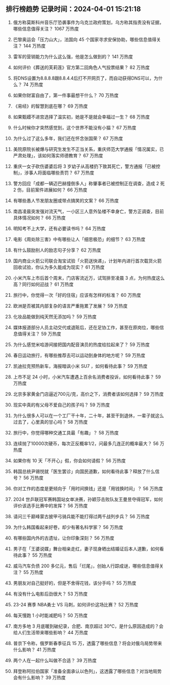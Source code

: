 
## 排行榜趋势 记录时间：2024-04-01 15:21:18
  
  1. 俄方称莫斯科州音乐厅恐袭事件为乌克兰政府策划，乌方称其指责没有证据，哪些信息值得关注？ 1067 万热度
    
  2. 巴黎奥运会「压力山大」，法国向 45 个国家寻求安保协助，哪些信息值得关注？ 144 万热度
    
  3. 雷军的营销能力为什么这么强，他是怎么做到的？ 141 万热度
    
  4. 如何评价《葬送的芙莉莲》官方第二回角色人气投票结果？ 82 万热度
    
  5. 将DNS设置为8.8.8.8跟8.8.4.4后打不开网页了，而自动获得DNS可以，为什么？ 74 万热度
    
  6. 如果你财富自由了，第一件事最想干什么？ 70 万热度
    
  7. 《易经》的智慧到底在哪？ 69 万热度
    
  8. 如果甄嬛不进宫选择了温实初，她是不是就会幸福过一生？ 68 万热度
    
  9. 什么时候你才突然感觉到，这个世界不能没有小猫？ 67 万热度
    
  10. 为什么过了这么多年，我们还在怀念张国荣？ 67 万热度
    
  11. 美院原院长被爆与研究生发生不正当关系，重庆师范大学通报「情况属实，已严肃处理」，该如何落实师德教育？ 67 万热度
    
  12. 重庆一女子砍伤婆婆后将 3 岁幼子从高楼扔下致其死亡，警方通报「已被控制」，涉事人将面临哪些责罚？ 67 万热度
    
  13. 警方回应「成都一辆迈巴赫撞倒多人」称肇事者已被控制正在调查，造成 2 死 2 伤，目前案件进展如何？ 66 万热度
    
  14. 有哪些愚人节发朋友圈或带点搞笑的文案？ 66 万热度
    
  15. 南昌凌晨突发强对流天气，一小区三人意外坠楼不幸身亡，警方正调查，目前具体情况如何？ 66 万热度
    
  16. 明知考不上大学，还有必要读书吗？ 64 万热度
    
  17. 电影《周处除三害》中有哪些让人「细思极恐」的细节？ 63 万热度
    
  18. 有什么鼓励别人的励志句子分享？ 62 万热度
    
  19. 国内商业火箭公司联合淘宝试验「火箭送快递」，计划年内进行首次载货火箭回收试验，你认为多久能成为现实？ 61 万热度
    
  20. 小米汽车上市后首个周末，门店客流近万，试驾排至凌晨 3 点，为何热度这么高？同行如何迎战？ 61 万热度
    
  21. 旅行中，你觉得一次「好的住宿」应该有怎样的标准？ 60 万热度
    
  22. 欧洲是否被其内部复杂的语言严重拖累了发展？ 59 万热度
    
  23. 化妆品能做到纯天然无添加吗？ 59 万热度
    
  24. 媒体报道部分人员主动交代或退赃后，还在足协工作，甚至在原岗位，哪些信息值得关注？ 59 万热度
    
  25. 为什么感觉米哈游间接把国内配音演员的热度给拉起来了？ 59 万热度
    
  26. 春日运动旅行，有哪些推荐去可以运动到身体的地方呢？ 59 万热度
    
  27. 凯迪拉克预热新车，海报暗讽小米 SU7 ，如何看待此事？ 59 万热度
    
  28. 上市不足 24 小时，小米汽车遭遇上百余名消费者投诉，如何看待此事？ 59 万热度
    
  29. 北京多家黄金门店逼近700元/克，高价之下，消费者该如何选择？ 59 万热度
    
  30. 现实中真的有父母不爱自己的孩子吗？ 59 万热度
    
  31. 为什么很多人可以在一个工厂干十年，二十年，甚至干到退休，一辈子就这么过去了，心里真的甘心吗？ 58 万热度
    
  32. 旅行中，你觉得哪种交通工具最「有趣」？ 58 万热度
    
  33. 连续抛了10000次硬币，每次正反概率1/2，问最多几连正的概率最大？ 56 万热度
    
  34. 如果你有 10 天「不开心」假，你会如何请假？ 56 万热度
    
  35. 韩国总统尹锡悦就「医生罢诊」向国民道歉，如何看待此事？释放了什么信号？ 56 万热度
    
  36. 你对工作的态度是更倾向于「用时间换钱」还是「用钱换时间」？ 56 万热度
    
  37. 2024 世乒联冠军赛韩国站女单决赛，孙颖莎击败队友王曼昱夺得冠军，如何评价该选手比赛中的发挥？ 56 万热度
    
  38. 请问三千巅峰蒙古披甲弓骑兵能不能打得过两千战列步兵？ 56 万热度
    
  39. 为什么韩国看起来好卷，却少有著名科学家？ 56 万热度
    
  40. 有哪些国内外的古遗址，让你印象深刻？ 56 万热度
    
  41. 男子在「王婆说媒」舞台相亲走红，妻子现身晒出结婚证后本人道歉，如何看待此事？ 55 万热度
    
  42. 威马汽车负债 200 多亿元，售后「烂尾」，创始人行踪成谜，哪些信息值得关注？ 55 万热度
    
  43. 男朋友对自己挺好的，但是不舍得花钱，该分手吗？ 55 万热度
    
  44. 有没有什么电影后劲很大？ 53 万热度
    
  45. 23-24 赛季 NBA勇士 VS 马刺，如何评价这场比赛？ 52 万热度
    
  46. 每天慢跑 1 小时能减肥吗？ 50 万热度
    
  47. 南方多地 3 月底暖到破纪录，合肥、南京超过 30℃，是什么原因造成的？会给人们生活带来哪些影响？ 44 万热度
    
  48. 普京下令称，俄罗斯春季征兵 15 万，透露了哪些信息？将会对俄乌局势带来什么影响？ 41 万热度
    
  49. 两个人在一起什么叫做不合适？ 39 万热度
    
  50. 拜登称阿拉伯国家「准备全面承认以色列」，这透露了哪些信息？对当地局势会有什么影响？ 39 万热度
    